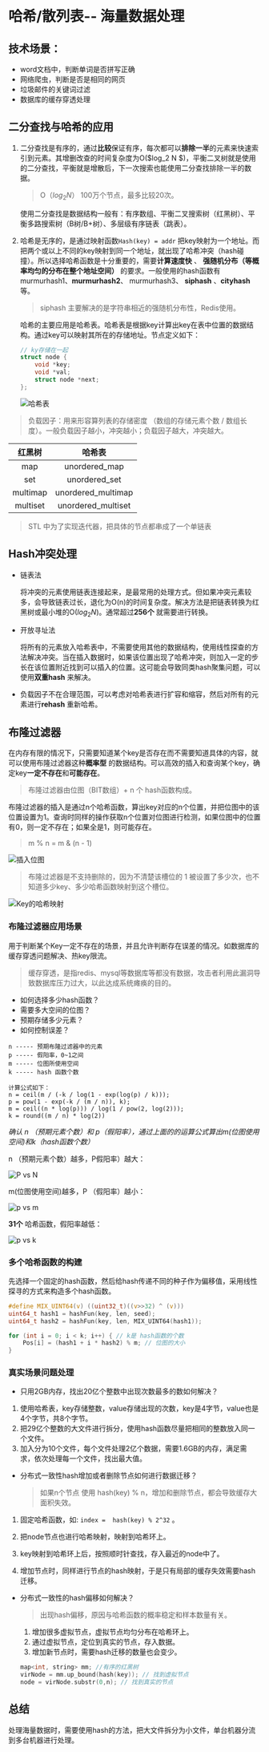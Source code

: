 # 哈希/散列表-- 海量数据处理

## 技术场景：

- word文档中，判断单词是否拼写正确
- 网络爬虫，判断是否是相同的网页
- 垃圾邮件的关键词过滤
- 数据库的缓存穿透处理



## 二分查找与哈希的应用

1. 二分查找是有序的，通过**比较**保证有序，每次都可以**排除一半**的元素来快速索引到元素。其增删改查的时间复杂度为O($log_2 N $)，平衡二叉树就是使用的二分查找，平衡就是增散后，下一次搜索也能使用二分查找排除一半的数据。

   > O（$log_2 N$​） 100万个节点，最多比较20次。

   使用二分查找是数据结构一般有：有序数组、平衡二叉搜索树（红黑树）、平衡多路搜索树（B树/B+树）、多层级有序链表（跳表）。

   

2. 哈希是无序的，是通过映射函数`Hash(key) = addr` 把key映射为一个地址。而把两个或以上不同的key映射到同一个地址，就出现了哈希冲突（hash碰撞）。所以选择哈希函数是十分重要的，需要**计算速度快** 、 **强随机分布（等概率均匀的分布在整个地址空间）** 的要求。一般使用的hash函数有 murmurhash1、**murmurhash2**、 murmurhash3、 **siphash** 、**cityhash**等。

   > siphash 主要解决的是字符串相近的强随机分布性，Redis使用。

   哈希的主要应用是哈希表。哈希表是根据key计算出key在表中位置的数据结构。通过key可以映射其所在的存储地址。节点定义如下：

   ```c
   // ky存储在一起
   struct node {
       void *key;
       void *val;
       struct node *next;
   };
   ```

   ![哈希表](./哈希表（散列表）.assets/image-20240209131514790.png)

> 负载因子：用来形容算列表的存储密度 （数组的存储元素个数  /  数组长度）。一般负载因子越小，冲突越小；负载因子越大，冲突越大。

|  红黑树  |       哈希表       |
| :------: | :----------------: |
|   map    |   unordered_map    |
|   set    |   unordered_set    |
| multimap | unordered_multimap |
| multiset | unordered_multiset |



> STL 中为了实现迭代器，把具体的节点都串成了一个单链表

## Hash冲突处理

- 链表法

  将冲突的元素使用链表连接起来，是最常用的处理方式。但如果冲突元素较多，会导致链表过长，退化为O(n)的时间复杂度。解决方法是把链表转换为红黑树或最小堆的O($log_2 N$)。通常超过**256个** 就需要进行转换。

- 开放寻址法

  将所有的元素放入哈希表中，不需要使用其他的数据结构，使用线性探查的方法解决冲突。当在插入数据时，如果该位置出现了哈希冲突，则加入一定的步长在该位置附近找到可以插入的位置。这可能会导致同类hash聚集问题，可以使用**双重hash** 来解决。

- 负载因子不在合理范围，可以考虑对哈希表进行扩容和缩容，然后对所有的元素进行**rehash** 重新哈希。



## 布隆过滤器

在内存有限的情况下，只需要知道某个key是否存在而不需要知道具体的内容，就可以使用布隆过滤器这种**概率型** 的数据结构。可以高效的插入和查询某个key，确定key**一定不存在**和**可能存在**。

>  布隆过滤器由位图（BIT数组）+ n 个 hash函数构成。

布隆过滤器的插入是通过n个哈希函数，算出key对应的n个位置，并把位图中的该位置设置为1。查询时同样的操作获取n个位置对位图进行检测，如果位图中的位置有0，则一定不存在；如果全是1，则可能存在。

> m % n = m & (n - 1)

![插入位图](./哈希表（散列表）.assets/image-20240209135518761.png)

> 布隆过滤器是不支持删除的，因为不清楚该槽位的 1 被设置了多少次，也不知道多少key、多少哈希函数映射到这个槽位。

![Key的哈希映射](./哈希表（散列表）.assets/image-20240209140455417.png)



### 布隆过滤器应用场景

用于判断某个Key一定不存在的场景，并且允许判断存在误差的情况。如数据库的缓存穿透问题解决、热key限流。

> 缓存穿透，是指redis、mysql等数据库等都没有数据，攻击者利用此漏洞导致数据库压力过大，以此达成系统瘫痪的目的。

- 如何选择多少hash函数？
- 需要多大空间的位图？
- 预期存储多少元素？
- 如何控制误差？

```
n ----- 预期布隆过滤器中的元素
p ----- 假阳率，0~1之间
m ----- 位图所使用空间
k ----- hash 函数个数

计算公式如下：
n = ceil(m / (-k / log(1 - exp(log(p) / k)));
p = pow(1 - exp(-k / (m / n)), k);
m = ceil((n * log(p))) / log(1 / pow(2, log(2)));
k = round((m / n) * log(2))
```

*确认 n （预期元素个数）和 p（假阳率），通过上面的的运算公式算出m(位图使用空间)和k（hash函数个数）*

n （预期元素个数）越多，P假阳率）越大：

![P vs N](./哈希表（散列表）.assets/image-20240209145731310.png)

m(位图使用空间)越多，P （假阳率）越小：

![p vs m](./哈希表（散列表）.assets/image-20240209145945797.png)

**31个** 哈希函数，假阳率越低：

![p vs k](./哈希表（散列表）.assets/image-20240209150056710.png)





### 多个哈希函数的构建

先选择一个固定的hash函数，然后给hash传递不同的种子作为偏移值，采用线性探寻的方式来构造多个hash函数。

```c
#define MIX_UINT64(v) ((uint32_t)((v>>32) ^ (v)))
uint64_t hash1 = hashFun(key, len, seed);
uint64_t hash2 = hashFun(key, len, MIX_UINT64(hash1));

for (int i = 0; i < k; i++) { // k是 hash函数的个数
    Pos[i] = (hash1 + i * hash2) % m; // 位图的大小
}
```



### 真实场景问题处理

- 只用2GB内存，找出20亿个整数中出现次数最多的数如何解决？

1.  使用哈希表，key存储整数，value存储出现的次数，key是4字节，value也是4个字节，共8个字节。
2. 把29亿个整数的大文件进行拆分，使用hash函数尽量把相同的整数放入同一个文件。
3. 加入分为10个文件，每个文件处理2亿个数据，需要1.6GB的内存，满足需求，依次处理每一个文件，找出最大值。

- 分布式一致性hash增加或者删除节点如何进行数据迁移？

  > 如果n个节点 使用 hash(key) % n，增加和删除节点，都会导致缓存大面积失效。

1. 固定哈希函数，如:  `index =  hash(key) % 2^32` 。

2. 把node节点也进行哈希映射，映射到哈希环上。
3. key映射到哈希环上后，按照顺时针查找，存入最近的node中了。
4. 增加节点时，同样进行节点的hash映射，于是只有局部的缓存失效需要hash迁移。

- 分布式一致性的hash偏移如何解决？

  > 出现hash偏移，原因与哈希函数的概率稳定和样本数量有关。

  1. 增加很多虚拟节点，虚拟节点均匀分布在哈希环上。
  2. 通过虚拟节点，定位到真实的节点，存入数据。
  3. 增加新节点时，需要hash迁移的数量也会变少。

  ```c++
  map<int, string> mm; //有序的红黑树
  virNode = mm.up_bound(hash(key)); // 找到虚拟节点
  node = virNode.substr(0,n); // 找到真实的节点
  ```

  

## 总结

处理海量数据时，需要使用hash的方法，把大文件拆分为小文件，单台机器分流到多台机器进行处理。
